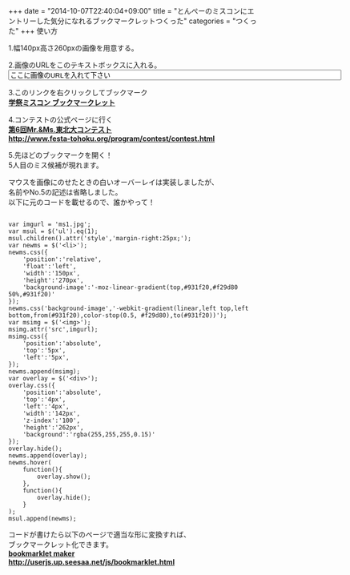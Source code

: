+++
date = "2014-10-07T22:40:04+09:00"
title = "とんぺーのミスコンにエントリーした気分になれるブックマークレットつくった"
categories = "つくった"
+++
使い方  
  
1.幅140px高さ260pxの画像を用意する。  
  
2.画像のURLをこのテキストボックスに入れる。<script src="/code/fc2_fes4.js"></script>  
<input type="text" size="80px" value="ここに画像のURLを入れて下さい" id="imgurl" onblur="onb();"></input>  
  
3.このリンクを右クリックしてブックマーク  
<a href="#" id="bookmarklink"><strong>学祭ミスコン ブックマークレット</strong></a>  
  
4.コンテストの公式ページに行く  
<a href="http://www.festa-tohoku.org/program/contest/contest.html" target="_blank" title="第6回Mr.&amp;Ms.東北大コンテスト"><strong>第6回Mr.&Ms.東北大コンテスト  
http://www.festa-tohoku.org/program/contest/contest.html</strong></a>  
  
5.先ほどのブックマークを開く！  
5人目のミス候補が現れます。  
  
マウスを画像にのせたときの白いオーバーレイは実装しましたが、  
名前やNo.5の記述は省略しました。  
以下に元のコードを載せるので、誰かやって！  
  
<pre><code>
var imgurl = 'ms1.jpg';
var msul = $('ul').eq(1);
msul.children().attr('style','margin-right:25px;');
var newms = $('&lt;li&gt;');
newms.css({
	'position':'relative',
	'float':'left',
	'width':'150px',
	'height':'270px',
	'background-image':'-moz-linear-gradient(top,#931f20,#f29d80 50%,#931f20)'
});
newms.css('background-image','-webkit-gradient(linear,left top,left bottom,from(#931f20),color-stop(0.5, #f29d80),to(#931f20))');
var msimg = $('&lt;img&gt;');
msimg.attr('src',imgurl);
msimg.css({
	'position':'absolute',
	'top':'5px',
	'left':'5px',
});
newms.append(msimg);
var overlay = $('&lt;div&gt;');
overlay.css({
	'position':'absolute',
	'top':'4px',
	'left':'4px',
	'width':'142px',
	'z-index':'100',
	'height':'262px',
	'background':'rgba(255,255,255,0.15)'
});
overlay.hide();
newms.append(overlay);
newms.hover(
	function(){
		overlay.show();
	},
	function(){
		overlay.hide();
	}
);
msul.append(newms);
</code></pre>  
コードが書けたら以下のページで適当な形に変換すれば、  
ブックマークレット化できます。  
<a href="http://userjs.up.seesaa.net/js/bookmarklet.html" target="_blank" title="bookmarklet maker"><strong>bookmarklet maker  
http://userjs.up.seesaa.net/js/bookmarklet.html</strong></a>